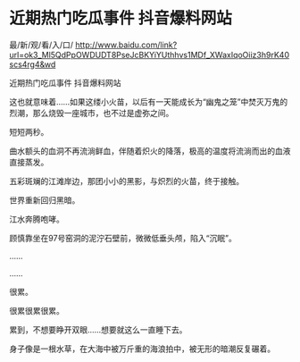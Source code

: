 # 近期热门吃瓜事件 抖音爆料网站

最/新/观/看/入/口/ http://www.baidu.com/link?url=ok3_Ml5QdPpOWDUDT8PseJcBKYiYUthhvs1MDf_XWaxIqoOiiz3h9rK40scs4rg4&wd

近期热门吃瓜事件 抖音爆料网站

这也就意味着……如果这缕小火苗，以后有一天能成长为“幽鬼之笼”中焚灭万鬼的烈潮，那么烧毁一座城市，也不过是虚弥之间。

短短两秒。

曲水额头的血洞不再流淌鲜血，伴随着炽火的降落，极高的温度将流淌而出的血液直接蒸发。

五彩斑斓的江滩岸边，那团小小的黑影，与炽烈的火苗，终于接触。

世界重新回归黑暗。

江水奔腾咆哮。

顾慎靠坐在97号窑洞的泥泞石壁前，微微低垂头颅，陷入“沉眠”。

……

……

很累。

很累很累很累。

累到，不想要睁开双眼……想要就这么一直睡下去。

身子像是一根水草，在大海中被万斤重的海浪拍中，被无形的暗潮反复碾着。
